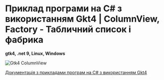 # Приклад програми на С# з використанням Gkt4 | ColumnView, Factory - Табличний список і фабрика
<b>gtk4, .net 9, Linux, Windows</b> <br/>

<img class="img-thumbnail" alt="Gtk4 ColumnView" src="https://accounting.org.ua/files/column_view_gtk4.gif">

[ Документація з прикладами програм на С# з використанням Gkt4 ](https://accounting.org.ua/watch/section/news/code-00000020)